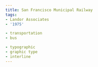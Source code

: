 ```yaml
---
title: San Francisco Municipal Railway
tags:
- Landor Associates
- '1975'

- transportation
- bus

- typographic
- graphic type
- interline
---
```


